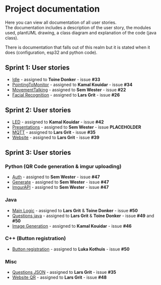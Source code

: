 # Project documentation


Here you can view all documentation of all user stories.\
The documentation includes a description of the user story, the modules used,
plantUML drawing, a class diagram and explanation of the code (java class).

There is documentation that falls out of this realm but it is stated when it does (configuration, esp32 and python code).

## Sprint 1: User stories

- [Idle](../docs/javaClasses/Idle.md) - assigned to **Toine Donker** - issue **#33**
- [PointingToMonitor](../docs/javaClasses/PointingToMonitor.md) - assigned to **Kamal Kouidar** - issue **#34**
- [MovementTalking](../docs/javaClasses/MovementTalking.md) - assigned to **Sem Wester** - issue **#22**
- [Facial Recognition](../docs/javaClasses/facialRecognition.md) - assigned to **Lars Grit** - issue **#26**

## Sprint 2: User stories

- [LED](../docs/javaClasses/LED.md) - assigned to **Kamal Kouidar** - issue **#42**
- [Presentations](../docs/javaClasses/LED.md) - assigned to **Sem Wester** - issue **PLACEHOLDER**
- [MQTT](../docs/javaClasses/MQTT.md) - assigned to **Lars Grit** - issue **#35**
- [Website](../docs/website/website.md) - assigned to **Lars Grit** - issue **#39**

## Sprint 3: User stories

### Python (QR Code generation & imgur uploading)

- [Auth](../docs/pythonFiles/Auth.md) - assigned to **Sem Wester** - issue **#47**
- [Generate](../docs/pythonFiles/GenerateQR.md) - assigned to **Sem Wester** - issue **#47**
- [ImgurAPI](../docs/pythonFiles/ImgurAPI.md) - assigned to **Sem Wester** - issue **#47**

### Java

- [Main Logic](../docs/javaClasses/logic.md) - assigned to **Lars Grit** & **Toine Donker** - issue **#50**
- [Questions java](../docs/javaClasses/Questions.md) - assigned to **Lars Grit** & **Toine Donker** - issue **#49** and **#50**
- [Image Generation](../docs/javaClasses/imageGeneration.md) - assigned to **Kamal Kouidar** - issue **#46**

### C++ (Button registration)

- [Button registration](../docs/esp32/buttonRegistration.md) - assigned to **Luka Kothuis** - issue **#50**

### Misc

- [Questions JSON](../docs/config/Questions.md) - assigned to **Lars Grit** - issue **#35**
- [Website QR](../docs/website/QRcode.md) - assigned to **Lars Grit** - issue **#48**
